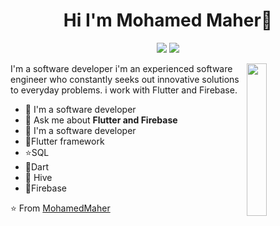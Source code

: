 <h1 align="center">Hi I'm Mohamed Maher👋</h1>
<p align="center">
    <a href="https://twitter.com/iniesta12345671"><img src="https://img.shields.io/badge/twitter-%231FA1F1?style=flat&logo=twitter&logoColor=white"/></a>
    <a href="https://www.instagram.com/muhmd_maher22"><img src="https://img.shields.io/badge/instagram-%23E4415F?style=flat&logo=instagram&logoColor=white"/></a>
  </p>
  
  <img src="https://github.com/mohamedabusrea/mohamedabusrea/blob/master/profile-img.png" align="right" width="25%"/>

I'm a software developer i'm an experienced software engineer who constantly seeks out innovative solutions to everyday problems. i work with Flutter and Firebase.

- 🔭 I'm a software developer
- 💬 Ask me about **Flutter and Firebase**
- 🔭 I'm a software developer
- 👋Flutter framework
- ⭐SQL
- 💬Dart
- 🔭 Hive
-  👋Firebase

⭐ From [MohamedMaher](https://github.com/MohamedMaher11)

